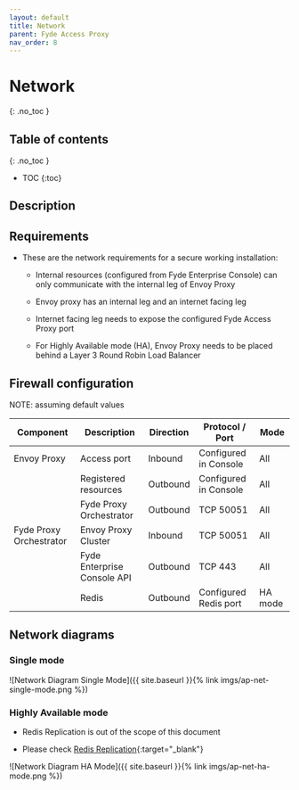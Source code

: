 ```yaml
---
layout: default
title: Network
parent: Fyde Access Proxy
nav_order: 8
---
```

# Network
{: .no_toc }

## Table of contents
{: .no_toc }
- TOC
{:toc}

## Description

## Requirements

- These are the network requirements for a secure working installation:

  - Internal resources (configured from Fyde Enterprise Console) can only communicate with the internal leg of Envoy Proxy

  - Envoy proxy has an internal leg and an internet facing leg

  - Internet facing leg needs to expose the configured Fyde Access Proxy port

  - For Highly Available mode (HA), Envoy Proxy needs to be placed behind a Layer 3 Round Robin Load Balancer

## Firewall configuration

NOTE: assuming default values

| Component                 | Description                   | Direction | Protocol / Port       | Mode    |
| ------------------------- | ------------------------------| --------- | --------------------- | ------- |
| Envoy Proxy               | Access port                   | Inbound   | Configured in Console | All     |
|                           | Registered resources          | Outbound  | Configured in Console | All     |
|                           | Fyde Proxy Orchestrator       | Outbound  | TCP 50051             | All     |
| Fyde Proxy Orchestrator   | Envoy Proxy Cluster           | Inbound   | TCP 50051             | All     |
|                           | Fyde Enterprise Console API   | Outbound  | TCP 443               | All     |
|                           | Redis                         | Outbound  | Configured Redis port | HA mode |

## Network diagrams

### Single mode

![Network Diagram Single Mode]({{ site.baseurl }}{% link imgs/ap-net-single-mode.png %})

### Highly Available mode

- Redis Replication is out of the scope of this document

- Please check [Redis Replication](https://redis.io/topics/replication){:target="_blank"}

![Network Diagram HA Mode]({{ site.baseurl }}{% link imgs/ap-net-ha-mode.png %})
